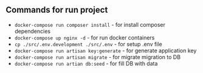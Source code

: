## Commands for run project

- `docker-compose run composer install` - for install composer dependencies
- `docker-compose up nginx -d` - for run docker containers
- `cp ./src/.env.development ./src/.env` - for setup .env file
- `docker-compose run artisan key:generate` - for generate application key
- `docker-compose run artisan migrate` - for migrate migration to DB
- `docker-compose run artian db:seed` - for fill DB with data

